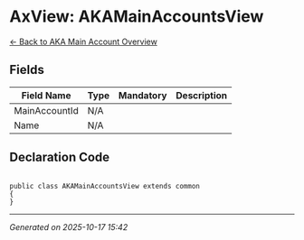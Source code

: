 # AxView: AKAMainAccountsView

[← Back to AKA Main Account Overview](../README.md)

## Fields

| Field Name | Type | Mandatory | Description |
|------------|------|-----------|-------------|
| MainAccountId | N/A |  |  |
| Name | N/A |  |  |

## Declaration Code

```xpp

public class AKAMainAccountsView extends common
{
}

```

---

*Generated on 2025-10-17 15:42*
